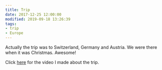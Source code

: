 ```yaml
---
title: Trip
date: 2017-12-25 12:00:00
modified: 2019-09-18 13:26:39
tags:
- trip
- Europe
---
```


Actually the trip was to Switzerland, Germany and Austria. We were there when it was Christmas. Awesome! 

Click [here](https://www.bilibili.com/video/av17760133) for the video I made about the trip.
